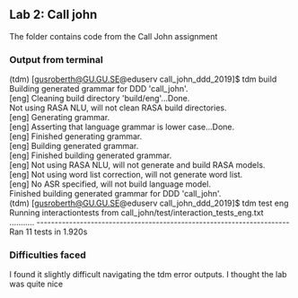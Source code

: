 ## Lab 2: Call john

The folder contains code from the Call John assignment

### Output from terminal

(tdm) [gusroberth@GU.GU.SE@eduserv call_john_ddd_2019]$ tdm build<br/>
Building generated grammar for DDD 'call_john'.<br/>
[eng] Cleaning build directory 'build/eng'...Done.<br/>
Not using RASA NLU, will not clean RASA build directories.<br/>
[eng] Generating grammar.<br/>
[eng] Asserting that language grammar is lower case...Done.<br/>
[eng] Finished generating grammar.<br/>
[eng] Building generated grammar.<br/>
[eng] Finished building generated grammar.<br/>
[eng] Not using RASA NLU, will not generate and build RASA models.<br/>
[eng] Not using word list correction, will not generate word list.<br/>
[eng] No ASR specified, will not build language model.<br/>
Finished building generated grammar for DDD 'call_john'.<br/>
(tdm) [gusroberth@GU.GU.SE@eduserv call_john_ddd_2019]$ tdm test eng<br/>
Running interactiontests from call_john/test/interaction_tests_eng.txt<br/>
...........
----------------------------------------------------------------------<br/>
Ran 11 tests in 1.920s<br/>

### Difficulties faced

I found it slightly difficult navigating the tdm error outputs. I thought the lab was quite nice
